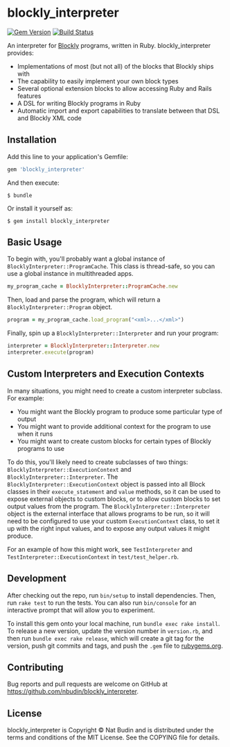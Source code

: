 # blockly_interpreter

[![Gem Version](https://badge.fury.io/rb/blockly_interpreter.svg)](https://badge.fury.io/rb/blockly_interpreter)
[![Build Status](https://travis-ci.org/nbudin/blockly_interpreter.svg?branch=master)](https://travis-ci.org/nbudin/blockly_interpreter)

An interpreter for [Blockly](https://developers.google.com/blockly/) programs, written in Ruby.  blockly_interpreter provides:

* Implementations of most (but not all) of the blocks that Blockly ships with
* The capability to easily implement your own block types
* Several optional extension blocks to allow accessing Ruby and Rails features
* A DSL for writing Blockly programs in Ruby
* Automatic import and export capabilities to translate between that DSL and Blockly XML code

## Installation

Add this line to your application's Gemfile:

```ruby
gem 'blockly_interpreter'
```

And then execute:

    $ bundle

Or install it yourself as:

    $ gem install blockly_interpreter

## Basic Usage

To begin with, you'll probably want a global instance of `BlocklyInterpreter::ProgramCache`.  This class is thread-safe, so you can use a global instance in multithreaded apps.

```ruby
my_program_cache = BlocklyInterpreter::ProgramCache.new
```

Then, load and parse the program, which will return a `BlocklyInterpreter::Program` object.

```ruby
program = my_program_cache.load_program("<xml>...</xml>")
```

Finally, spin up a `BlocklyInterpreter::Interpreter` and run your program:

```ruby
interpreter = BlocklyInterpreter::Interpreter.new
interpreter.execute(program)
```

## Custom Interpreters and Execution Contexts

In many situations, you might need to create a custom interpreter subclass.  For example:

* You might want the Blockly program to produce some particular type of output
* You might want to provide additional context for the program to use when it runs
* You might want to create custom blocks for certain types of Blockly programs to use

To do this, you'll likely need to create subclasses of two things: `BlocklyInterpreter::ExecutionContext` and `BlocklyInterpreter::Interpreter`.  The `BlocklyInterpreter::ExecutionContext` object is passed into all Block classes in their `execute_statement` and `value` methods, so it can be used to expose external objects to custom blocks, or to allow custom blocks to set output values from the program.  The `BlocklyInterpreter::Interpreter` object is the external interface that allows programs to be run, so it will need to be configured to use your custom `ExecutionContext` class, to set it up with the right input values, and to expose any output values it might produce.

For an example of how this might work, see `TestInterpreter` and `TestInterpreter::ExecutionContext` in `test/test_helper.rb`.

## Development

After checking out the repo, run `bin/setup` to install dependencies. Then, run `rake test` to run the tests. You can also run `bin/console` for an interactive prompt that will allow you to experiment.

To install this gem onto your local machine, run `bundle exec rake install`. To release a new version, update the version number in `version.rb`, and then run `bundle exec rake release`, which will create a git tag for the version, push git commits and tags, and push the `.gem` file to [rubygems.org](https://rubygems.org).

## Contributing

Bug reports and pull requests are welcome on GitHub at https://github.com/nbudin/blockly_interpreter.

## License

blockly_interpreter is Copyright &copy; Nat Budin and is distributed under the terms and conditions of the MIT License.  See the COPYING file for details.